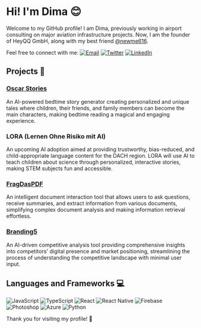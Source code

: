 # Hi! I'm Dima 😊

Welcome to my GitHub profile! I am Dima, previously working in airport consulting on major aviation infrastructure projects. Now, I am the founder of HeyQQ GmbH, along with my best friend [@newme616](https://github.com/newme616).

Feel free to connect with me:
[![Email](https://img.shields.io/badge/Email-dr@oscarstories.com-red)](mailto:dr@oscarstories.com)
[![Twitter](https://img.shields.io/badge/Twitter-@Dima_heyqq-blue)](https://twitter.com/Dima_heyqq)
[![LinkedIn](https://img.shields.io/badge/LinkedIn-Connect-blue)](https://www.linkedin.com/in/dmitrij-rubanov/)

## Projects 🚀

### [Oscar Stories](https://www.oscarstories.com)
An AI-powered bedtime story generator creating personalized and unique tales where children, their friends, and family members can become the main characters, making bedtime reading a magical and engaging experience.

### LORA (Lernen Ohne Risiko mit AI)
An upcoming AI adoption aimed at providing trustworthy, bias-reduced, and child-appropriate language content for the DACH region. LORA will use AI to teach children about science through personalized, interactive stories, making STEM subjects fun and accessible.

### [FragDasPDF](https://www.fragdaspdf.de)
An intelligent document interaction tool that allows users to ask questions, receive summaries, and extract information from various documents, simplifying complex document analysis and making information retrieval effortless.

### [Branding5](https://www.branding5.com)
An AI-driven competitive analysis tool providing comprehensive insights into competitors' digital presence and market positioning, streamlining the process of understanding the competitive landscape with minimal user input.

## Languages and Frameworks 💻

![JavaScript](https://img.shields.io/badge/JavaScript-F7DF1E?logo=javascript&logoColor=black)
![TypeScript](https://img.shields.io/badge/TypeScript-3178C6?logo=typescript&logoColor=white)
![React](https://img.shields.io/badge/React-61DAFB?logo=react&logoColor=black)
![React Native](https://img.shields.io/badge/React%20Native-61DAFB?logo=react&logoColor=black)
![Firebase](https://img.shields.io/badge/Firebase-FFCA28?logo=firebase&logoColor=black)
![Photoshop](https://img.shields.io/badge/Photoshop-31A8FF?logo=adobe-photoshop&logoColor=white)
![Azure](https://img.shields.io/badge/Azure-0078D4?logo=microsoft-azure&logoColor=white)
![Python](https://img.shields.io/badge/Python-3776AB?logo=python&logoColor=white)

Thank you for visiting my profile! 🌟
